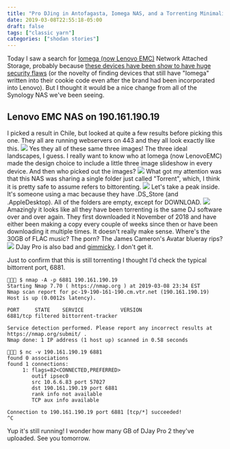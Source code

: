 ```yaml
---
title: "Pro DJing in Antofagasta, Iomega NAS, and a Torrenting Minimalist"
date: 2019-03-08T22:55:18-05:00
draft: false
tags: ["classic yarn"]
categories: ["shodan stories"]
---
```


Today I saw a search for [Iomega (now Lenovo EMC)](https://en.wikipedia.org/wiki/LenovoEMC) Network Attached Storage, probably because [these devices have been show to have huge security flaws](https://support.lenovo.com/us/en/solutions/len-24224) (or the novelty of finding devices that still have "Iomega" written into their cookie code even after the brand had been incorporated into Lenovo). But I thought it would be a nice change from all of the Synology NAS we've been seeing.

## Lenovo EMC NAS on 190.161.190.19
I picked a result in Chile, but looked at quite a few results before picking this one. They all are running webservers on 443 and they all look exactly like this.
![](/images/100Days/Day64/firstlook.png)
Yes they all of these same three images! The three ideal landscapes, I guess. I really want to know who at Iomega (now LenovoEMC) made the design choice to include a little three image slideshow in every device. And then who picked out the images?
![](/images/100Days/Day64/torrent.png)
What got my attention was that this NAS was sharing a single folder just called "Torrent", which, I think it is pretty safe to assume refers to bittorenting.
![](/images/100Days/Day64/files.png)
Let's take a peak inside. It's someone using a mac because they have .DS_Store (and .AppleDesktop). All of the folders are empty, except for DOWNLOAD.
![](/images/100Days/Day64/djaypro.png)
Amazingly it looks like all they have been torrenting is the same DJ software over and over again. They first downloaded it November of 2018 and have either been making a copy every couple of weeks since then or have been downloading it multiple times. It doesn't really make sense. Where's the 30GB of FLAC music? The porn? The James Cameron's Avatar blueray rips?
![](/images/100Days/Day64/djay.png)
DJay Pro is also bad and [gimmicky](https://www.theverge.com/2017/12/12/16764040/djay-pro-2-software-ai-automix-algoriddim). I don't get it.

Just to confirm that this is still torrenting I thought I'd check the typical bittorrent port, 6881.
```
👻🌵🔮 $ nmap -A -p 6881 190.161.190.19
Starting Nmap 7.70 ( https://nmap.org ) at 2019-03-08 23:34 EST
Nmap scan report for pc-19-190-161-190.cm.vtr.net (190.161.190.19)
Host is up (0.0012s latency).

PORT     STATE    SERVICE            VERSION
6881/tcp filtered bittorrent-tracker

Service detection performed. Please report any incorrect results at https://nmap.org/submit/ .
Nmap done: 1 IP address (1 host up) scanned in 0.58 seconds

👻🌵🔮 $ nc -v 190.161.190.19 6881
found 0 associations
found 1 connections:
     1: flags=82<CONNECTED,PREFERRED>
        outif ipsec0
        src 10.6.6.83 port 57027
        dst 190.161.190.19 port 6881
        rank info not available
        TCP aux info available

Connection to 190.161.190.19 port 6881 [tcp/*] succeeded!
^C
```
Yup it's still running! I wonder how many GB of DJay Pro 2 they've uploaded. See you tomorrow.
